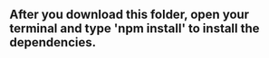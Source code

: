 ## After you download this folder, open your terminal and type 'npm install' to install the dependencies.